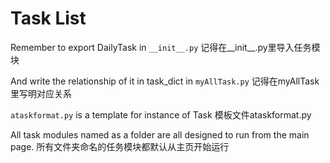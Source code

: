# Task List

Remember to export DailyTask in `__init__.py`
记得在__init__.py里导入任务模块

And write the relationship of it in task_dict in `myAllTask.py`
记得在myAllTask里写明对应关系

`ataskformat.py` is a template for instance of Task
模板文件ataskformat.py

All task modules named as a folder are all designed to run from the main page.
所有文件夹命名的任务模块都默认从主页开始运行